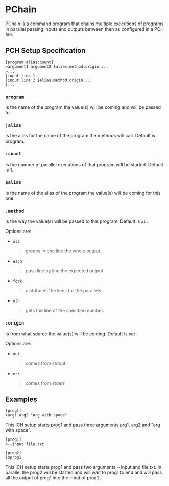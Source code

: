 # PChain

PChain is a command program that chains multiple executions of programs in parallel passing inputs and outputs between then as configured in a PCH file.

## PCH Setup Specification

```pch
[program|alias:count]
>argument1 argument2 $alias.method:origin ...
>...
|input line 1
|input line 2 $alias.method:origin ...
|...
```

### `program`

Is the name of the program the value(s) will be coming and will be passed to.

### `|alias`

Is the alias for the name of the program the methods will call. Default is program.

### `:count`

Is the number of parallel executions of that program will be started. Default is 1.

### `$alias`

Is the name of the alias of the program the value(s) will be coming for this one.

### `.method`

Is the way the value(s) will be passed to this program. Default is `all`.

Options are:

- `all`
  > groups in one line the whole output.
- `each`
  > pass line by line the expected output.
- `fork`
  > distributes the lines for the parallels.
- `nth`
  > gets the line of the specified number.

### `:origin`

Is from what source the value(s) will be coming. Default is `out`.

Options are:

- `out`
  > comes from stdout.
- `err`
  > comes from stderr.

## Examples

```pch
[prog1]
>arg1 arg2 "arg with space"
```

This ICH setup starts prog1 and pass three arguments arg1, arg2 and "arg with space".

```pch
[prog1]
>--input file.txt

[prog2]
|$prog1
```

This ICH setup starts prog1 and pass two arguments --input and file.txt. In parallel the prog2 will be started and will wait to prog1 to end and will pass all the output of prog1 into the input of prog2.

